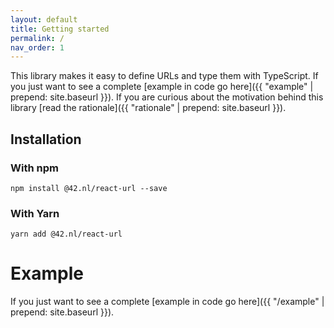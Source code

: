 ```yaml
---
layout: default
title: Getting started
permalink: /
nav_order: 1
---
```


This library makes it easy to define URLs and type them with TypeScript. If you just want to see a complete [example in code go here]({{ "example" | prepend: site.baseurl }}). If you are curious about the motivation behind this library [read the rationale]({{ "rationale" | prepend: site.baseurl }}).

## Installation

### With npm

`npm install @42.nl/react-url --save`

### With Yarn

`yarn add @42.nl/react-url`
# Example

If you just want to see a complete [example in code go here]({{ "/example" | prepend: site.baseurl }}).
